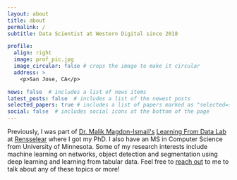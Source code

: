 ```yaml
---
layout: about
title: about
permalink: /
subtitle: Data Scientist at Western Digital since 2018

profile:
  align: right
  image: prof_pic.jpg
  image_circular: false # crops the image to make it circular
  address: >
    <p>San Jose, CA</p>

news: false  # includes a list of news items
latest_posts: false  # includes a list of the newest posts
selected_papers: true # includes a list of papers marked as "selected={true}"
social: false  # includes social icons at the bottom of the page
---
```


Previously, I was part of [Dr. Malik Magdon-Ismail's](http://www.cs.rpi.edu/~magdon) [Learning From Data Lab](http://www.cs.rpi.edu/~magdon/LFDlabpublic.html/index.html) at [Rensselear](https://www.rpi.edu) where I got my PhD. I also have an MS in Computer Science from University of Minnesota. Some of my research interests include machine learning on networks, object detection and segmentation using deep learning and learning from tabular data. Feel free to [reach out](https://topmate.io/hegde) to me to talk about any of these topics or more!
